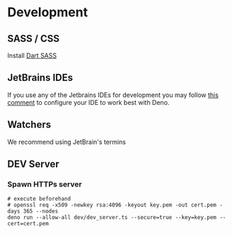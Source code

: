 # Development
## SASS / CSS
Install [Dart SASS](https://github.com/sass/dart-sass)

## JetBrains IDEs
If you use any of the Jetbrains IDEs for development you may follow [this comment](https://youtrack.jetbrains.com/issue/WEB-41607#focus=streamItem-27-4160152.0-0)
to configure your IDE to work best with Deno.

## Watchers
We recommend using JetBrain's termins


## DEV Server
### Spawn HTTPs server
```shell
# execute beforehand
# openssl req -x509 -newkey rsa:4096 -keyout key.pem -out cert.pem -days 365 --nodes
deno run --allow-all dev/dev_server.ts --secure=true --key=key.pem --cert=cert.pem
```
